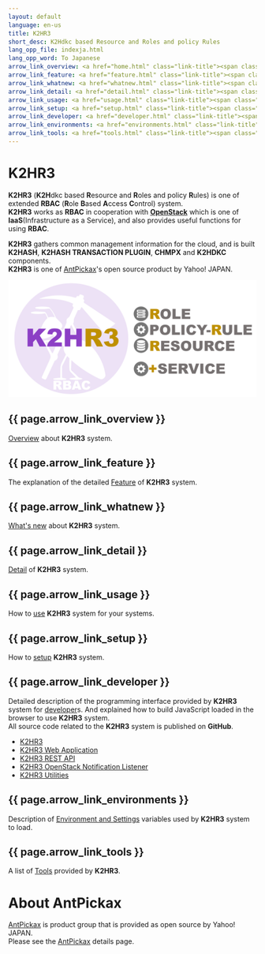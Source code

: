 ```yaml
---
layout: default
language: en-us
title: K2HR3
short_desc: K2Hdkc based Resource and Roles and policy Rules
lang_opp_file: indexja.html
lang_opp_word: To Japanese
arrow_link_overview: <a href="home.html" class="link-title"><span class="arrow-base link-arrow-right"></span>Overview</a>
arrow_link_feature: <a href="feature.html" class="link-title"><span class="arrow-base link-arrow-right"></span>Features</a>
arrow_link_whatnew: <a href="whatnew.html" class="link-title"><span class="arrow-base link-arrow-right"></span>What's new</a>
arrow_link_detail: <a href="detail.html" class="link-title"><span class="arrow-base link-arrow-right"></span>Detail</a>
arrow_link_usage: <a href="usage.html" class="link-title"><span class="arrow-base link-arrow-right"></span>Usage</a>
arrow_link_setup: <a href="setup.html" class="link-title"><span class="arrow-base link-arrow-right"></span>Setup</a>
arrow_link_developer: <a href="developer.html" class="link-title"><span class="arrow-base link-arrow-right"></span>Developer</a>
arrow_link_environments: <a href="environments.html" class="link-title"><span class="arrow-base link-arrow-right"></span>Environments and Settings</a>
arrow_link_tools: <a href="tools.html" class="link-title"><span class="arrow-base link-arrow-right"></span>Tools</a>
---
```


# **K2HR3**
**K2HR3** (**K2H**dkc based **R**esource and **R**oles and policy **R**ules) is one of extended **RBAC** (**R**ole **B**ased **A**ccess **C**ontrol) system.  
**K2HR3** works as **RBAC** in cooperation with [**OpenStack**](https://www.openstack.org/) which is one of **IaaS**(Infrastructure as a Service), and also provides useful functions for using **RBAC**.  

**K2HR3** gathers common management information for the cloud, and is built **K2HASH**, **K2HASH TRANSACTION PLUGIN**, **CHMPX** and **K2HDKC** components.  
**K2HR3** is one of [AntPickax](https://antpick.ax/)'s open source product by Yahoo! JAPAN.

![K2HR3 System](images/top_k2hr3.png)

## {{ page.arrow_link_overview }}
[Overview](home.html) about **K2HR3** system.

## {{ page.arrow_link_feature }}
The explanation of the detailed [Feature](feature.html) of **K2HR3** system.

## {{ page.arrow_link_whatnew }}
[What's new](whatnew.html) about **K2HR3** system.

## {{ page.arrow_link_detail }}
[Detail](detail.html) of **K2HR3** system.

## {{ page.arrow_link_usage }}
How to [use](usage.html) **K2HR3** system for your systems.

## {{ page.arrow_link_setup }}
How to [setup](setup.html) **K2HR3** system.

## {{ page.arrow_link_developer }}
Detailed description of the programming interface provided by **K2HR3** system for [developer](developer.html)s.
And explained how to build JavaScript loaded in the browser to use **K2HR3** system.  
All source code related to the **K2HR3** system is published on **GitHub**.  
- [K2HR3](https://github.com/yahoojapan/k2hr3)
- [K2HR3 Web Application](https://github.com/yahoojapan/k2hr3_app)
- [K2HR3 REST API](https://github.com/yahoojapan/k2hr3_api)
- [K2HR3 OpenStack Notification Listener](https://github.com/yahoojapan/k2hr3_osnl)
- [K2HR3 Utilities](https://github.com/yahoojapan/k2hr3_utils)

## {{ page.arrow_link_environments }}
Description of [Environment and Settings](environments.html) variables used by **K2HR3** system to load.

## {{ page.arrow_link_tools }}
A list of [Tools](tools.html) provided by **K2HR3**.

# **About AntPickax**
[AntPickax](https://antpick.ax/) is product group that is provided as open source by Yahoo! JAPAN.  
Please see the [AntPickax](https://antpick.ax/) details page.
